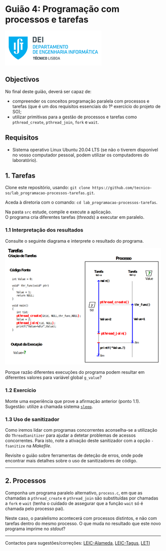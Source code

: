 # Guião 4: Programação com processos e tarefas

![IST](img/IST_DEI.png)  

## Objectivos

No final deste guião, deverá ser capaz de:

- compreender os conceitos programação paralela com processos e tarefas (que é um dos requisitos essenciais do 1º exercício do projeto de SO);
- utilizar primitivas para a gestão de processos e tarefas como `pthread_create`, `pthread_join`, `fork` e `wait`.

## Requisitos

- Sistema operativo Linux Ubuntu 20.04 LTS (se não o tiverem disponível no vosso computador pessoal, podem utilizar os computadores do laboratório).

## 1. Tarefas

Clone este repositório, usando: `git clone https://github.com/tecnico-so/lab_programacao-processos-tarefas.git`.

Aceda à diretoria com o comando: `cd lab_programacao-processos-tarefas`.

Na pasta `src` estude, compile e execute a aplicação.  
O programa cria diferentes tarefas (*threads*) a executar em paralelo.

### 1.1 Interpretação dos resultados

Consulte o seguinte diagrama e interprete o resultado do programa.

![THREAD](img/thread_image_800px.png)

Porque razão diferentes execuções do programa podem resultar em diferentes valores para variável global `g_value`?

### 1.2 Exercício

Monte uma experiência que prove a afirmação anterior (ponto 1.1).  
Sugestão: utilize a chamada sistema [`sleep`](https://man7.org/linux/man-pages/man3/sleep.3.html).

### 1.3 Uso de sanitizador

Como iremos lidar com programas concorrentes aconselha-se a utilização do `ThreadSanitizer` para ajudar a detetar problemas de acessos concorrentes.
Para isto, note a ativação deste sanitizador com a opção `-fsanitize` na *Makefile*.

Revisite o guião sobre ferramentas de deteção de erros, onde pode encontrar mais detalhes sobre o uso de sanitizadores de código.

----

## 2. Processos

Componha um programa paralelo alternativo, `process.c`, em que as chamadas a `pthread_create` e `pthread_join` são substituídas por chamadas a `fork` e `wait` (tenha o cuidado de assegurar que a função `wait` só é chamada pelo processo pai).

Neste caso, o paralelismo acontecerá com processos distintos, e não com tarefas dentro do mesmo processo.
O que muda no resultado que este novo programa imprime no *stdout*?

----

Contactos para sugestões/correções: [LEIC-Alameda](mailto:leic-so-alameda@disciplinas.tecnico.ulisboa.pt), [LEIC-Tagus](mailto:leic-so-tagus@disciplinas.tecnico.ulisboa.pt), [LETI](mailto:leti-so-tagus@disciplinas.tecnico.ulisboa.pt)
